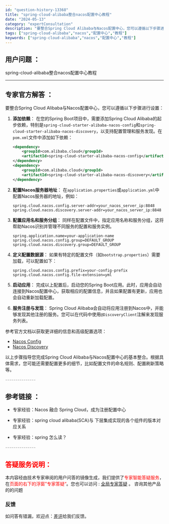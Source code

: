 ```yaml
---
id: "question-history-13368"
title: "spring-cloud-alibaba整合nacos配置中心教程"
date: "2024-05-13"
category: "expertConsultation"
description: "要整合Spring Cloud Alibaba与Nacos配置中心，您可以遵循以下步骤进行设置：1. **添加依赖**：   在您的Spring Boot项目中，需要添加Spring Cloud Alibaba的起步依赖，特别是`spring-cloud-starter-alibaba-nacos-"
tags: ["spring-cloud-alibaba","nacos","配置中心","教程"]
keywords: ["spring-cloud-alibaba","nacos","配置中心","教程"]
---
```


## 用户问题 ： 
 spring-cloud-alibaba整合nacos配置中心教程  

---------------
## 专家官方解答 ：

要整合Spring Cloud Alibaba与Nacos配置中心，您可以遵循以下步骤进行设置：

1. **添加依赖**：
   在您的Spring Boot项目中，需要添加Spring Cloud Alibaba的起步依赖，特别是`spring-cloud-starter-alibaba-nacos-config`和`spring-cloud-starter-alibaba-nacos-discovery`，以支持配置管理和服务发现。在`pom.xml`文件中添加如下依赖：

   ```xml
   <dependency>
       <groupId>com.alibaba.cloud</groupId>
       <artifactId>spring-cloud-starter-alibaba-nacos-config</artifactId>
   </dependency>
   <dependency>
       <groupId>com.alibaba.cloud</groupId>
       <artifactId>spring-cloud-starter-alibaba-nacos-discovery</artifactId>
   </dependency>
   ```

2. **配置Nacos服务器地址**：
   在`application.properties`或`application.yml`中配置Nacos服务器的地址，例如：

   ```properties
   spring.cloud.nacos.config.server-addr=your_nacos_server_ip:8848
   spring.cloud.nacos.discovery.server-addr=your_nacos_server_ip:8848
   ```

3. **配置应用名和服务分组**：
   同样在配置文件中，指定应用名称和服务分组，这将帮助Nacos识别并管理不同服务的配置和服务实例。

   ```properties
   spring.application.name=your-application-name
   spring.cloud.nacos.config.group=DEFAULT_GROUP
   spring.cloud.nacos.discovery.group=DEFAULT_GROUP
   ```

4. **定义配置数据源**：
   如果有特定的配置文件（如`bootstrap.properties`）需要加载，可以配置如下：

   ```properties
   spring.cloud.nacos.config.prefix=your-config-prefix
   spring.cloud.nacos.config.file-extension=yml
   ```

5. **启动应用**：
   完成以上配置后，启动您的Spring Boot应用。此时，应用会自动连接到Nacos配置中心，获取相应的配置信息，并且如果配置有更新，应用也会自动重新加载配置。

6. **服务注册与发现**：
   Spring Cloud Alibaba会自动将应用注册到Nacos中，并能够发现其他注册的服务。您可以在代码中使用`@DiscoveryClient`注解来发现服务列表。

参考官方文档以获取更详细的信息和高级配置选项：
- [Nacos Config](https://github.com/spring-cloud-incubator/spring-cloud-alibaba/wiki/Nacos-config)
- [Nacos Discovery](https://github.com/spring-cloud-incubator/spring-cloud-alibaba/wiki/Nacos-discovery)

以上步骤指导您完成Spring Cloud Alibaba与Nacos配置中心的基本整合。根据具体需求，您可能还需要配置更多的细节，比如配置文件的命名规则、配置刷新策略等。


<font color="#949494">---------------</font> 


## 参考链接 ：

* 专家经验：Nacos 融合 Spring Cloud，成为注册配置中心 
 
 * 专家经验：spring cloud alibaba(SCA)与 下层集成实现的各个组件的版本对应关系 
 
 * 专家经验：spring 怎么读？ 


 <font color="#949494">---------------</font> 
 


## <font color="#FF0000">答疑服务说明：</font> 

本内容经由技术专家审阅的用户问答的镜像生成，我们提供了<font color="#FF0000">专家智能答疑服务</font>，在<font color="#FF0000">页面的右下的浮窗”专家答疑“</font>。您也可以访问 : [全局专家答疑](https://answer.opensource.alibaba.com/docs/intro) 。 咨询其他产品的的问题

### 反馈
如问答有错漏，欢迎点：[差评](https://ai.nacos.io/user/feedbackByEnhancerGradePOJOID?enhancerGradePOJOId=13372)给我们反馈。
